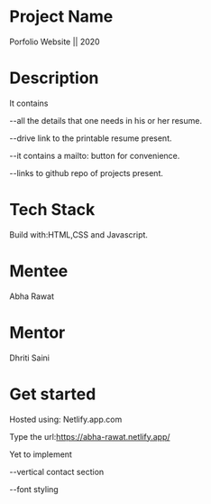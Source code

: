 # Project Name
Porfolio Website || 2020

# Description

It contains 

--all the details that one needs in his or her resume. 

--drive link to the printable resume present.

--it contains a mailto: button for convenience.

--links to github repo of projects present.

# Tech Stack
Build with:HTML,CSS and Javascript.

# Mentee
Abha Rawat

# Mentor
Dhriti Saini

# Get started
Hosted using: Netlify.app.com

Type the url:https://abha-rawat.netlify.app/


Yet to implement 

--vertical contact section 

--font styling

